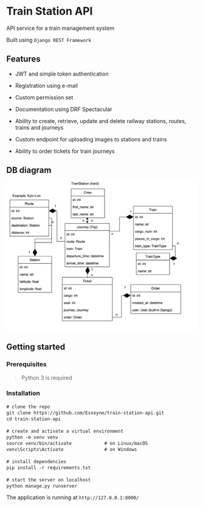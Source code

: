 # Train Station API
API service for a train management system

Built using `Django REST Framework`

## Features

- JWT and simple token authentication

- Registration using e-mail

- Custom permission set

- Documentation using DRF Spectacular

- Ability to create, retrieve, update and delete railway stations, routes, trains and journeys

- Custom endpoint for uploading images to stations and trains

- Ability to order tickets for train journeys

## DB diagram

![ER diagram](db_diagram.png)

## Getting started

### Prerequisites

> Python 3 is required

### Installation

```shell
# clone the repo
git clone https://github.com/Esxoyne/train-station-api.git
cd train-station-api

# create and activate a virtual environment
python -m venv venv
source venv/bin/activate            # on Linux/macOS
venv\Scripts\Activate               # on Windows

# install dependencies
pip install -r requirements.txt

# start the server on localhost
python manage.py runserver
```

The application is running at `http://127.0.0.1:8000/`
